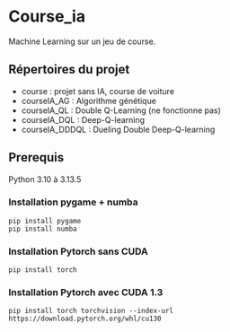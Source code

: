 # Course_ia
Machine Learning sur un jeu de course.

## Répertoires du projet

* course : projet sans IA, course de voiture
* courseIA_AG : Algorithme génétique
* courseIA_QL : Double Q-Learning (ne fonctionne pas)
* courseIA_DQL : Deep-Q-learning
* courseIA_DDDQL : Dueling Double Deep-Q-learning

## Prerequis

Python 3.10 à 3.13.5

### Installation pygame + numba

```
pip install pygame
pip install numba
```

### Installation Pytorch sans CUDA

`pip install torch`

### Installation Pytorch avec CUDA 1.3

`pip install torch torchvision --index-url https://download.pytorch.org/whl/cu130`

